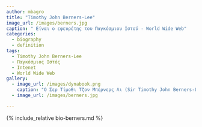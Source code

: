 ```yaml
---
author: mbagro
title: "Timothy John Berners-Lee"
image_url: /images/berners.jpg
caption: " Είναι ο εφευρέτης του Παγκόσμιου Ιστού - World Wide Web"
categories:
  - biography
  - definition
tags:
  - Timothy John Berners-Lee
  - Παγκόσμιος Ιστός
  - Ιntenet
  - World Wide Web
gallery:
  - image_url: /images/dynabook.png
    caption: "Ο Σερ Τίμοθι Τζον Μπέρνερς Λι (Sir Timothy John Berners-Lee, 8 Ιουνίου 1955), μέλος του Τάγματος της Αξίας, Ιππότης-Διοικητής του Τάγματος της Βρετανικής Αυτοκρατορίας, Μέλος της Βασιλικής Εταιρείας, Μέλος της Βασιλικής Εταιρείας Μηχανικής, Μέλος της Βασιλικής Εταιρείας Τεχνών είναι ο εφευρέτης του Παγκόσμιου Ιστού (World Wide Web), διευθυντής της κοινοπραξίας World Wide Web"
  - image_url: /images/berners.jpg
    
---
```


{% include_relative bio-berners.md %}


